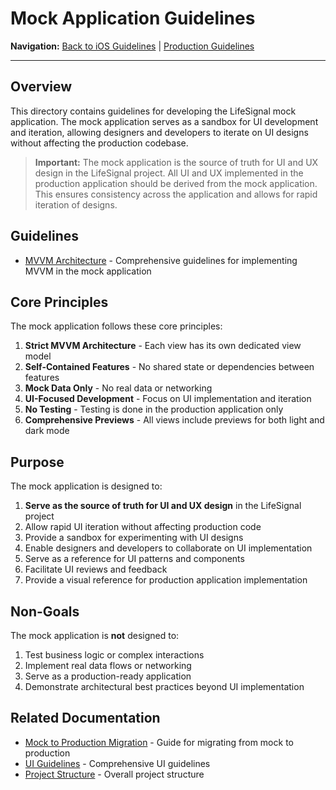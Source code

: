 # Mock Application Guidelines

**Navigation:** [Back to iOS Guidelines](../README.md) | [Production Guidelines](../Production/README.md)

---

## Overview

This directory contains guidelines for developing the LifeSignal mock application. The mock application serves as a sandbox for UI development and iteration, allowing designers and developers to iterate on UI designs without affecting the production codebase.

> **Important:** The mock application is the source of truth for UI and UX design in the LifeSignal project. All UI and UX implemented in the production application should be derived from the mock application. This ensures consistency across the application and allows for rapid iteration of designs.

## Guidelines

- [MVVM Architecture](MVVMArchitecture.md) - Comprehensive guidelines for implementing MVVM in the mock application

## Core Principles

The mock application follows these core principles:

1. **Strict MVVM Architecture** - Each view has its own dedicated view model
2. **Self-Contained Features** - No shared state or dependencies between features
3. **Mock Data Only** - No real data or networking
4. **UI-Focused Development** - Focus on UI implementation and iteration
5. **No Testing** - Testing is done in the production application only
6. **Comprehensive Previews** - All views include previews for both light and dark mode

## Purpose

The mock application is designed to:

1. **Serve as the source of truth for UI and UX design** in the LifeSignal project
2. Allow rapid UI iteration without affecting production code
3. Provide a sandbox for experimenting with UI designs
4. Enable designers and developers to collaborate on UI implementation
5. Serve as a reference for UI patterns and components
6. Facilitate UI reviews and feedback
7. Provide a visual reference for production application implementation

## Non-Goals

The mock application is **not** designed to:

1. Test business logic or complex interactions
2. Implement real data flows or networking
3. Serve as a production-ready application
4. Demonstrate architectural best practices beyond UI implementation

## Related Documentation

- [Mock to Production Migration](../../Specification/MockToProductionMigration.md) - Guide for migrating from mock to production
- [UI Guidelines](../../Specification/UI/UIGuidelines.md) - Comprehensive UI guidelines
- [Project Structure](../../Specification/ProjectStructure.md) - Overall project structure
